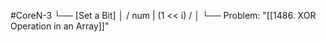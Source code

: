 #CoreN-3
└── [Set a Bit]
    │   / num | (1 << i) /
    │
    └── Problem: "[[1486. XOR Operation in an Array]]"